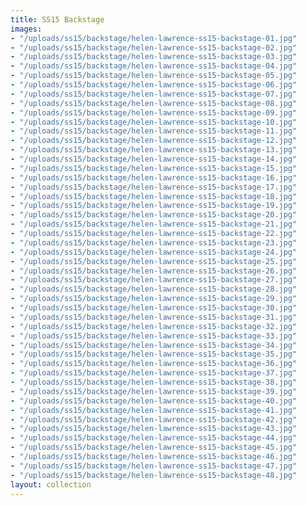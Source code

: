 ```yaml
---
title: SS15 Backstage
images:
- "/uploads/ss15/backstage/helen-lawrence-ss15-backstage-01.jpg"
- "/uploads/ss15/backstage/helen-lawrence-ss15-backstage-02.jpg"
- "/uploads/ss15/backstage/helen-lawrence-ss15-backstage-03.jpg"
- "/uploads/ss15/backstage/helen-lawrence-ss15-backstage-04.jpg"
- "/uploads/ss15/backstage/helen-lawrence-ss15-backstage-05.jpg"
- "/uploads/ss15/backstage/helen-lawrence-ss15-backstage-06.jpg"
- "/uploads/ss15/backstage/helen-lawrence-ss15-backstage-07.jpg"
- "/uploads/ss15/backstage/helen-lawrence-ss15-backstage-08.jpg"
- "/uploads/ss15/backstage/helen-lawrence-ss15-backstage-09.jpg"
- "/uploads/ss15/backstage/helen-lawrence-ss15-backstage-10.jpg"
- "/uploads/ss15/backstage/helen-lawrence-ss15-backstage-11.jpg"
- "/uploads/ss15/backstage/helen-lawrence-ss15-backstage-12.jpg"
- "/uploads/ss15/backstage/helen-lawrence-ss15-backstage-13.jpg"
- "/uploads/ss15/backstage/helen-lawrence-ss15-backstage-14.jpg"
- "/uploads/ss15/backstage/helen-lawrence-ss15-backstage-15.jpg"
- "/uploads/ss15/backstage/helen-lawrence-ss15-backstage-16.jpg"
- "/uploads/ss15/backstage/helen-lawrence-ss15-backstage-17.jpg"
- "/uploads/ss15/backstage/helen-lawrence-ss15-backstage-18.jpg"
- "/uploads/ss15/backstage/helen-lawrence-ss15-backstage-19.jpg"
- "/uploads/ss15/backstage/helen-lawrence-ss15-backstage-20.jpg"
- "/uploads/ss15/backstage/helen-lawrence-ss15-backstage-21.jpg"
- "/uploads/ss15/backstage/helen-lawrence-ss15-backstage-22.jpg"
- "/uploads/ss15/backstage/helen-lawrence-ss15-backstage-23.jpg"
- "/uploads/ss15/backstage/helen-lawrence-ss15-backstage-24.jpg"
- "/uploads/ss15/backstage/helen-lawrence-ss15-backstage-25.jpg"
- "/uploads/ss15/backstage/helen-lawrence-ss15-backstage-26.jpg"
- "/uploads/ss15/backstage/helen-lawrence-ss15-backstage-27.jpg"
- "/uploads/ss15/backstage/helen-lawrence-ss15-backstage-28.jpg"
- "/uploads/ss15/backstage/helen-lawrence-ss15-backstage-29.jpg"
- "/uploads/ss15/backstage/helen-lawrence-ss15-backstage-30.jpg"
- "/uploads/ss15/backstage/helen-lawrence-ss15-backstage-31.jpg"
- "/uploads/ss15/backstage/helen-lawrence-ss15-backstage-32.jpg"
- "/uploads/ss15/backstage/helen-lawrence-ss15-backstage-33.jpg"
- "/uploads/ss15/backstage/helen-lawrence-ss15-backstage-34.jpg"
- "/uploads/ss15/backstage/helen-lawrence-ss15-backstage-35.jpg"
- "/uploads/ss15/backstage/helen-lawrence-ss15-backstage-36.jpg"
- "/uploads/ss15/backstage/helen-lawrence-ss15-backstage-37.jpg"
- "/uploads/ss15/backstage/helen-lawrence-ss15-backstage-38.jpg"
- "/uploads/ss15/backstage/helen-lawrence-ss15-backstage-39.jpg"
- "/uploads/ss15/backstage/helen-lawrence-ss15-backstage-40.jpg"
- "/uploads/ss15/backstage/helen-lawrence-ss15-backstage-41.jpg"
- "/uploads/ss15/backstage/helen-lawrence-ss15-backstage-42.jpg"
- "/uploads/ss15/backstage/helen-lawrence-ss15-backstage-43.jpg"
- "/uploads/ss15/backstage/helen-lawrence-ss15-backstage-44.jpg"
- "/uploads/ss15/backstage/helen-lawrence-ss15-backstage-45.jpg"
- "/uploads/ss15/backstage/helen-lawrence-ss15-backstage-46.jpg"
- "/uploads/ss15/backstage/helen-lawrence-ss15-backstage-47.jpg"
- "/uploads/ss15/backstage/helen-lawrence-ss15-backstage-48.jpg"
layout: collection
---
```

